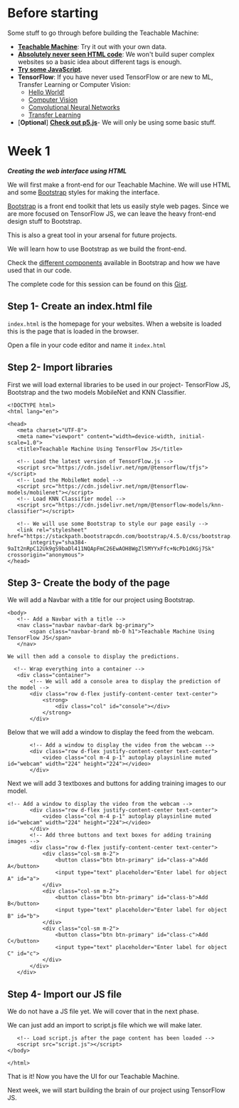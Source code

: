 # Before starting

Some stuff to go through before building the Teachable Machine:

* **[Teachable Machine](https://teachablemachine.withgoogle.com/)**: Try it out with your own data.
* **[Absolutely never seen HTML code](https://www.yourhtmlsource.com/myfirstsite/myfirstpage.html)**: We won't build super complex websites so a basic idea about different tags is enough.
* **[Try some JavaScript](https://www.w3schools.com/html/html_scripts.asp)**.
* **TensorFlow**: If you have never used TensorFlow or are new to ML, Transfer Learning or Computer Vision:
    * [Hello World!](https://towardsdatascience.com/hello-world-for-machine-learning-4dc9af0a7430)
    * [Computer Vision](https://towardsdatascience.com/classifying-fashion-apparel-getting-started-with-computer-vision-271aaf1baf0)
    * [Convolutional Neural Networks](https://towardsdatascience.com/classifying-fashion-apparel-getting-started-with-convolutional-neural-networks-3ae4fc5d9f76)
    * [Transfer Learning](https://codelabs.developers.google.com/codelabs/keras-flowers-transfer-learning/)
* [**Optional**] **[Check out p5.js](http://p5js.org/)**- We will only be using some basic stuff.

# Week 1

***Creating the web interface using HTML***

We will first make a front-end for our Teachable Machine. We will use HTML and some [Bootstrap](https://getbootstrap.com/) styles for making the interface.

[Bootstrap](https://getbootstrap.com/) is a front end toolkit that lets us easily style web pages. Since we are more focused on TensorFlow JS, we can leave the heavy front-end design stuff to Bootstrap.

This is also a great tool in your arsenal for future projects.

We will learn how to use Bootstrap as we build the front-end.

Check the [different components](https://getbootstrap.com/docs/4.5/components/alerts/) available in Bootstrap and how we have used that in our code.

The complete code for this session can be found on this [Gist](https://gist.github.com/navendu-pottekkat/0cd345b5e3458de2ce1c7fdd804548c9).

## Step 1- Create an index.html file

```index.html``` is the homepage for your websites. When a website is loaded this is the page that is loaded in the browser.

Open a file in your code editor and name it ```index.html```

## Step 2- Import libraries

First we will load external libraries to be used in our project- TensorFlow JS, Bootstrap and the two models MobileNet and KNN Classifier.

```
<!DOCTYPE html>
<html lang="en">

<head>
   <meta charset="UTF-8">
   <meta name="viewport" content="width=device-width, initial-scale=1.0">
   <title>Teachable Machine Using TensorFlow JS</title>

   <!-- Load the latest version of TensorFlow.js -->
   <script src="https://cdn.jsdelivr.net/npm/@tensorflow/tfjs"></script>
   <!-- Load the MobileNet model -->
   <script src="https://cdn.jsdelivr.net/npm/@tensorflow-models/mobilenet"></script>
   <!-- Load KNN Classifier model -->
   <script src="https://cdn.jsdelivr.net/npm/@tensorflow-models/knn-classifier"></script>

   <!-- We will use some Bootstrap to style our page easily -->
   <link rel="stylesheet" href="https://stackpath.bootstrapcdn.com/bootstrap/4.5.0/css/bootstrap.min.css"
       integrity="sha384-9aIt2nRpC12Uk9gS9baDl411NQApFmC26EwAOH8WgZl5MYYxFfc+NcPb1dKGj7Sk" crossorigin="anonymous">
</head>
```

## Step 3- Create the body of the page

We will add a Navbar with a title for our project using Bootstrap.
```
<body>
   <!-- Add a Navbar with a title -->
   <nav class="navbar navbar-dark bg-primary">
       <span class="navbar-brand mb-0 h1">Teachable Machine Using TensorFlow JS</span>
   </nav>

We will then add a console to display the predictions. 

  <!-- Wrap everything into a container -->
   <div class="container">
       <!-- We will add a console area to display the prediction of the model -->
       <div class="row d-flex justify-content-center text-center">
           <strong>
               <div class="col" id="console"></div>
           </strong>
       </div>
```

Below that we will add a window to display the feed from the webcam.

```
       <!-- Add a window to display the video from the webcam -->
       <div class="row d-flex justify-content-center text-center">
           <video class="col m-4 p-1" autoplay playsinline muted id="webcam" width="224" height="224"></video>
       </div>
```

Next we will add 3 textboxes and buttons for adding training images to our model.

```
<!-- Add a window to display the video from the webcam -->
       <div class="row d-flex justify-content-center text-center">
           <video class="col m-4 p-1" autoplay playsinline muted id="webcam" width="224" height="224"></video>
       </div>
       <!-- Add three buttons and text boxes for adding training images -->
       <div class="row d-flex justify-content-center text-center">
           <div class="col-sm m-2">
               <button class="btn btn-primary" id="class-a">Add A</button>
               <input type="text" placeholder="Enter label for object A" id="a">
           </div>
           <div class="col-sm m-2">
               <button class="btn btn-primary" id="class-b">Add B</button>
               <input type="text" placeholder="Enter label for object B" id="b">
           </div>
           <div class="col-sm m-2">
               <button class="btn btn-primary" id="class-c">Add C</button>
               <input type="text" placeholder="Enter label for object C" id="c">
           </div>
       </div>
   </div>
```

## Step 4- Import our JS file

We do not have a JS file yet. We will cover that in the next phase.

We can just add an import to script.js file which we will make later.

```
   <!-- Load script.js after the page content has been loaded -->
   <script src="script.js"></script>
</body>

</html>
```

That is it! Now you have the UI for our Teachable Machine. 

Next week, we will start building the brain of our project using TensorFlow JS.
